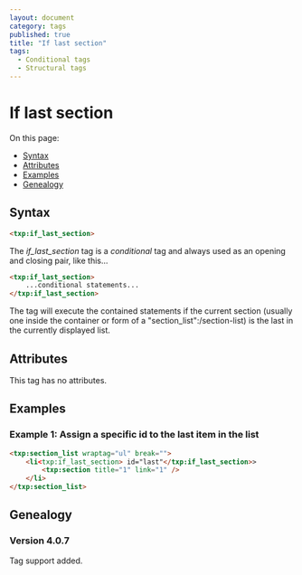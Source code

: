 ```yaml
---
layout: document
category: tags
published: true
title: "If last section"
tags:
  - Conditional tags
  - Structural tags
---
```


# If last section

On this page:

* [Syntax](#user-content-syntax)
* [Attributes](#user-content-attributes)
* [Examples](#user-content-examples)
* [Genealogy](#user-content-genealogy)

## Syntax

```html
<txp:if_last_section>
```

The *if_last_section* tag is a _conditional_ tag and always used as an opening and closing pair, like this...

```html
<txp:if_last_section>
    ...conditional statements...
</txp:if_last_section>
```

The tag will execute the contained statements if the current section (usually one inside the container or form of a "section_list":/section-list) is the last in the currently displayed list.

## Attributes

This tag has no attributes.

## Examples

### Example 1: Assign a specific id to the last item in the list

```html
<txp:section_list wraptag="ul" break="">
    <li<txp:if_last_section> id="last"</txp:if_last_section>>
        <txp:section title="1" link="1" />
    </li>
</txp:section_list>
```

## Genealogy

### Version 4.0.7

Tag support added.
